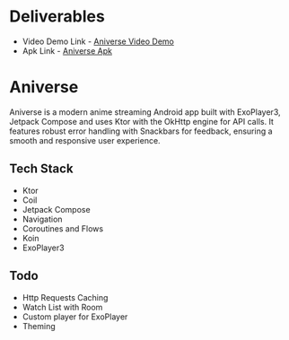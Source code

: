 # Deliverables
- Video Demo Link - [Aniverse Video Demo](https://drive.google.com/file/d/1tfqsUpodKXjzvMeMVbp3cQ7a0DV7lFzv/view?usp=drive_link)
- Apk Link - [Aniverse Apk](https://drive.google.com/file/d/15c5DiPjij2NWhwKTIP6df_GjmZjdB-M_/view?usp=drive_link)

# Aniverse
Aniverse is a modern anime streaming Android app built with ExoPlayer3, Jetpack Compose and uses Ktor with the OkHttp engine for API calls.
It features robust error handling with Snackbars for feedback, ensuring a smooth and responsive user experience.

## Tech Stack
- Ktor
- Coil
- Jetpack Compose
- Navigation
- Coroutines and Flows
- Koin
- ExoPlayer3

## Todo
- Http Requests Caching
- Watch List with Room
- Custom player for ExoPlayer
- Theming

